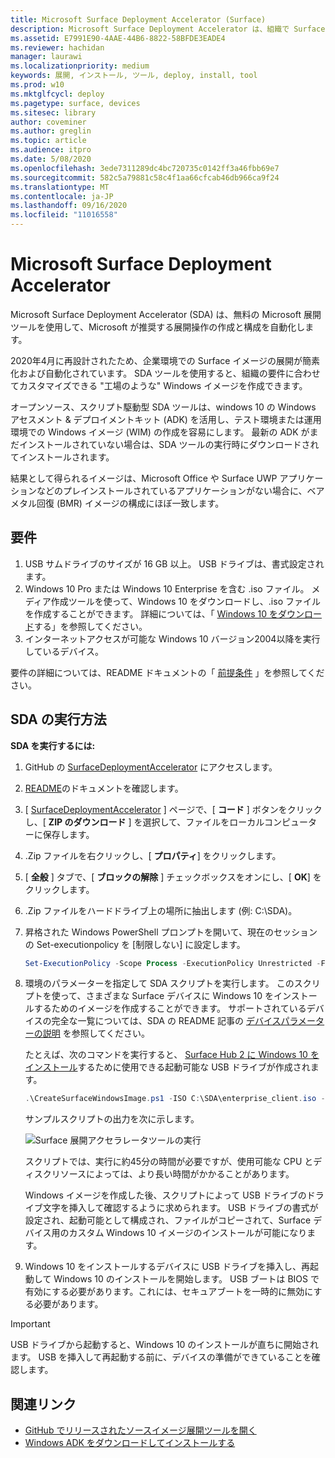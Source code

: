 ```yaml
---
title: Microsoft Surface Deployment Accelerator (Surface)
description: Microsoft Surface Deployment Accelerator は、組織で Surface デバイスのイメージを再作成するためのクイックでシンプルな展開メカニズムを提供します。
ms.assetid: E7991E90-4AAE-44B6-8822-58BFDE3EADE4
ms.reviewer: hachidan
manager: laurawi
ms.localizationpriority: medium
keywords: 展開, インストール, ツール, deploy, install, tool
ms.prod: w10
ms.mktglfcycl: deploy
ms.pagetype: surface, devices
ms.sitesec: library
author: coveminer
ms.author: greglin
ms.topic: article
ms.audience: itpro
ms.date: 5/08/2020
ms.openlocfilehash: 3ede7311289dc4bc720735c0142ff3a46fbb69e7
ms.sourcegitcommit: 582c5a79881c58c4f1aa66cfcab46db966ca9f24
ms.translationtype: MT
ms.contentlocale: ja-JP
ms.lasthandoff: 09/16/2020
ms.locfileid: "11016558"
---
```

# Microsoft Surface Deployment Accelerator

Microsoft Surface Deployment Accelerator (SDA) は、無料の Microsoft 展開ツールを使用して、Microsoft が推奨する展開操作の作成と構成を自動化します。

2020年4月に再設計されたため、企業環境での Surface イメージの展開が簡素化および自動化されています。 SDA ツールを使用すると、組織の要件に合わせてカスタマイズできる "工場のような" Windows イメージを作成できます。

オープンソース、スクリプト駆動型 SDA ツールは、windows 10 の Windows アセスメント & デプロイメントキット (ADK) を活用し、テスト環境または運用環境での Windows イメージ (WIM) の作成を容易にします。 最新の ADK がまだインストールされていない場合は、SDA ツールの実行時にダウンロードされてインストールされます。

結果として得られるイメージは、Microsoft Office や Surface UWP アプリケーションなどのプレインストールされているアプリケーションがない場合に、ベアメタル回復 (BMR) イメージの構成にほぼ一致します。

##  <a name="requirements"></a>要件

1. USB サムドライブのサイズが 16 GB 以上。 USB ドライブは、書式設定されます。
2. Windows 10 Pro または Windows 10 Enterprise を含む .iso ファイル。 メディア作成ツールを使って、Windows 10 をダウンロードし、.iso ファイルを作成することができます。 詳細については、「 [Windows 10 をダウンロード](https://www.microsoft.com/software-download/windows10)する」を参照してください。
3. インターネットアクセスが可能な Windows 10 バージョン2004以降を実行しているデバイス。

要件の詳細については、README ドキュメントの「 [前提条件](https://github.com/microsoft/SurfaceDeploymentAccelerator/blob/master/README.md#prerequisites) 」を参照してください。

##  <a name="how-to-run-the-sda"></a>SDA の実行方法

**SDA を実行するには:**

1. GitHub の [SurfaceDeploymentAccelerator](https://github.com/microsoft/SurfaceDeploymentAccelerator) にアクセスします。 
2. [README](https://github.com/microsoft/SurfaceDeploymentAccelerator/blob/master/README.md)のドキュメントを確認します。
3. [ [SurfaceDeploymentAccelerator](https://github.com/microsoft/SurfaceDeploymentAccelerator) ] ページで、[ **コード** ] ボタンをクリックし、[ **ZIP のダウンロード** ] を選択して、ファイルをローカルコンピューターに保存します。
4. .Zip ファイルを右クリックし、[ **プロパティ**] をクリックします。
5. [ **全般** ] タブで、[ **ブロックの解除** ] チェックボックスをオンにし、[ **OK**] をクリックします。
6. .Zip ファイルをハードドライブ上の場所に抽出します (例: C:\SDA)。
7. 昇格された Windows PowerShell プロンプトを開いて、現在のセッションの Set-executionpolicy を [制限しない] に設定します。

    ```powershell
    Set-ExecutionPolicy -Scope Process -ExecutionPolicy Unrestricted -Force
    ```
8. 環境のパラメーターを指定して SDA スクリプトを実行します。 このスクリプトを使って、さまざまな Surface デバイスに Windows 10 をインストールするためのイメージを作成することができます。 サポートされているデバイスの完全な一覧については、SDA の README 記事の [デバイスパラメーターの説明](https://github.com/microsoft/SurfaceDeploymentAccelerator/blob/master/README.md#full-parameter-documentation) を参照してください。 

    たとえば、次のコマンドを実行すると、 [Surface Hub 2 に Windows 10 をインストール](https://docs.microsoft.com/surface-hub/surface-hub-2s-migrate-os)するために使用できる起動可能な USB ドライブが作成されます。

    ```powershell
    .\CreateSurfaceWindowsImage.ps1 -ISO C:\SDA\enterprise_client.iso -OSSKU Enterprise -DestinationFolder C:\Output -Device SurfaceHub2 -CreateUSB $True
    ```
    サンプルスクリプトの出力を次に示します。

   ![Surface 展開アクセラレータツールの実行](images/sda1.png)

    スクリプトでは、実行に約45分の時間が必要ですが、使用可能な CPU とディスクリソースによっては、より長い時間がかかることがあります。 

    Windows イメージを作成した後、スクリプトによって USB ドライブのドライブ文字を挿入して確認するように求められます。 USB ドライブの書式が設定され、起動可能として構成され、ファイルがコピーされて、Surface デバイス用のカスタム Windows 10 イメージのインストールが可能になります。

9. Windows 10 をインストールするデバイスに USB ドライブを挿入し、再起動して Windows 10 のインストールを開始します。 USB ブートは BIOS で有効にする必要があります。これには、セキュアブートを一時的に無効にする必要があります。

> [!IMPORTANT]
> USB ドライブから起動すると、Windows 10 のインストールが直ちに開始されます。 USB を挿入して再起動する前に、デバイスの準備ができていることを確認します。 

##  <a name="related-links"></a>関連リンク

 - [GitHub でリリースされたソースイメージ展開ツールを開く](https://techcommunity.microsoft.com/t5/surface-it-pro-blog/open-source-image-deployment-tool-released-on-github/ba-p/1314115)
 - [Windows ADK をダウンロードしてインストールする](https://docs.microsoft.com/windows-hardware/get-started/adk-install)
